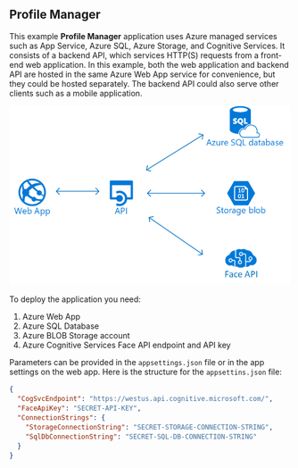 Profile Manager
---------------

This example **Profile Manager** application uses Azure managed services such as App Service, Azure SQL, Azure Storage, and Cognitive Services. It consists of a backend API, which services HTTP(S) requests from a front-end web application. In this example, both the web application and backend API are hosted in the same Azure Web App service for convenience, but they could be hosted separately. The backend API could also serve other clients such as a mobile application.

![Application Diagram](src/ProfileManager/wwwroot/images/profile-manager-app.png)

To deploy the application you need:

1. Azure Web App
2. Azure SQL Database
3. Azure BLOB Storage account
4. Azure Cognitive Services Face API endpoint and API key

Parameters can be provided in the `appsettings.json` file or in the app settings on the web app. Here is the structure for the `appsettins.json` file:

```json
{
  "CogSvcEndpoint": "https://westus.api.cognitive.microsoft.com/",
  "FaceApiKey": "SECRET-API-KEY",
  "ConnectionStrings": {
    "StorageConnectionString": "SECRET-STORAGE-CONNECTION-STRING",
    "SqlDbConnectionString": "SECRET-SQL-DB-CONNECTION-STRING"
  }
}
```